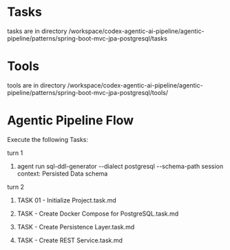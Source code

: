 # Tasks

tasks are in directory /workspace/codex-agentic-ai-pipeline/agentic-pipeline/patterns/spring-boot-mvc-jpa-postgresql/tasks

# Tools

tools are in directory /workspace/codex-agentic-ai-pipeline/agentic-pipeline/patterns/spring-boot-mvc-jpa-postgresql/tools/


# Agentic Pipeline Flow

Execute the following Tasks:

turn 1
1. agent run sql-ddl-generator --dialect postgresql --schema-path session context: Persisted Data schema


turn 2
1. TASK 01 - Initialize Project.task.md
1. TASK - Create Docker Compose for PostgreSQL.task.md

3. TASK - Create Persistence Layer.task.md
4. TASK - Create REST Service.task.md